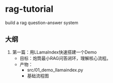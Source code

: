 # rag-tutorial
build a rag question-answer system

## 大纲

1. 第一篇：用LLamaIndex快速搭建一个Demo
    - 目标：炮筒最小RAG问答闭环，理解核心流程。
    - 产物：
        - src/01_demo_llamaindex.py
        - 基础流程图